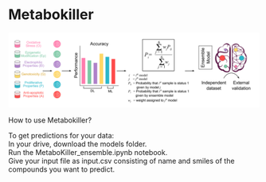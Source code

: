 # Metabokiller

<img src="Images/GH_Cover.png">

How to use Metabokiller?

To get predictions for your data:
<br/>In your drive, download the models folder.
<br/>Run the MetaboKiller_ensemble.ipynb notebook.
<br/>Give your input file as input.csv consisting of name and smiles of the compounds you want to predict.
